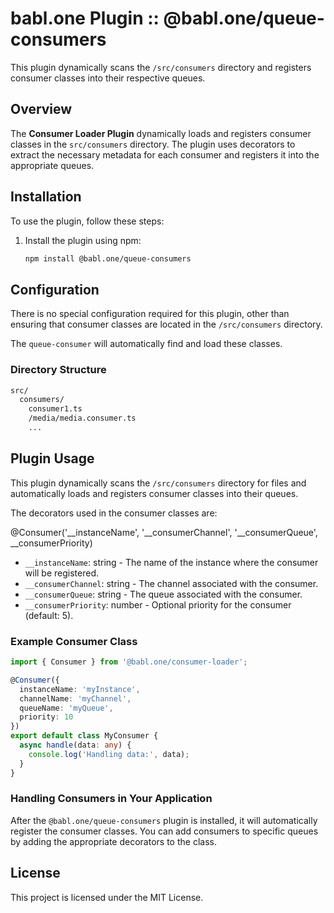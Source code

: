 # babl.one Plugin :: @babl.one/queue-consumers

This plugin dynamically scans the `/src/consumers` directory and registers consumer classes into their respective queues.

## Overview

The **Consumer Loader Plugin** dynamically loads and registers consumer classes in the `src/consumers` directory. The plugin uses decorators to extract the necessary metadata for each consumer and registers it into the appropriate queues.

## Installation

To use the plugin, follow these steps:

1. Install the plugin using npm:
    ```bash
    npm install @babl.one/queue-consumers
    ```

## Configuration

There is no special configuration required for this plugin, other than ensuring that consumer classes are located in the `/src/consumers` directory. 

The `queue-consumer` will automatically find and load these classes.

### Directory Structure

```bash
src/
  consumers/
    consumer1.ts
    /media/media.consumer.ts
    ...
```

## Plugin Usage

This plugin dynamically scans the `/src/consumers` directory for files and automatically loads and registers consumer classes into their queues.

The decorators used in the consumer classes are:

@Consumer('__instanceName', '__consumerChannel', '__consumerQueue', __consumerPriority)

- `__instanceName`: string - The name of the instance where the consumer will be registered.
- `__consumerChannel`: string - The channel associated with the consumer.
- `__consumerQueue`: string - The queue associated with the consumer.
- `__consumerPriority`: number - Optional priority for the consumer (default: 5).

### Example Consumer Class

```ts
import { Consumer } from '@babl.one/consumer-loader';

@Consumer({
  instanceName: 'myInstance',
  channelName: 'myChannel',
  queueName: 'myQueue',
  priority: 10
})
export default class MyConsumer {
  async handle(data: any) {
    console.log('Handling data:', data);
  }
}
```

### Handling Consumers in Your Application

After the `@babl.one/queue-consumers` plugin is installed, it will automatically register the consumer classes. You can add consumers to specific queues by adding the appropriate decorators to the class.

## License

This project is licensed under the MIT License.
